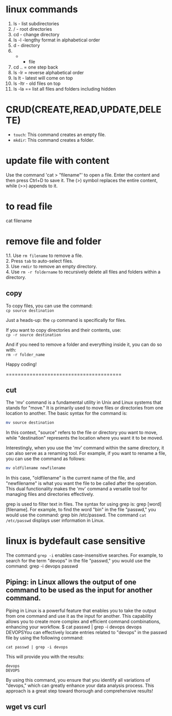 # linux commands
1. ls - list subdirectories
2. / - root directories
3. cd - change directory
4. ls -l -lengthy format in alphabetical order
5. d - directory
6. - - file
7. cd .. = one step back
8. ls -lr = reverse alphabetical order
9. ls lt - latest will come on top
10. ls -ltr - old files on top
11. ls -la == list all files and folders including hidden


# CRUD(CREATE,READ,UPDATE,DELETE)
- `touch`: This command creates an empty file.  
- `mkdir`: This command creates a folder.   

# update file with content
Use the command 'cat > "filename"' to open a file. 
Enter the content and then press Ctrl+D to save it. 
The (>) symbol replaces the entire content, while (>>) appends to it.
# to read file
cat filename

# remove file and folder
1.1. Use `rm filename` to remove a file.  
2. Press `tab` to auto-select files.  
3. Use `rmdir` to remove an empty directory.  
4. Use `rm -r foldername` to recursively delete all files and folders within a directory.


copy
------------------------
To copy files, you can use the command:  
`cp source destination`  

Just a heads-up: the `cp` command is specifically for files.  

If you want to copy directories and their contents, use:  
`cp -r source destination`  

And if you need to remove a folder and everything inside it, you can do so with:  
`rm -r folder_name`  

Happy coding!

=======================================

cut
-----------------------------
The 'mv' command is a fundamental utility in Unix and Linux systems that stands for "move." It is primarily used to move files or directories from one location to another. The basic syntax for the command is:

```bash
mv source destination
```

In this context, "source" refers to the file or directory you want to move, while "destination" represents the location where you want it to be moved. 

Interestingly, when you use the 'mv' command within the same directory, it can also serve as a renaming tool. For example, if you want to rename a file, you can use the command as follows:

```bash
mv oldfilename newfilename
```

In this case, "oldfilename" is the current name of the file, and "newfilename" is what you want the file to be called after the operation. This dual functionality makes the 'mv' command a versatile tool for managing files and directories effectively.

grep is used to filter text in files. The syntax for using grep is: grep [word] [filename]. For example, to find the word "bin" in the file "passwd," you would use the command: grep bin /etc/passwd. The command `cat /etc/passwd` displays user information in Linux.
# linux is bydefault case sensitive
The command `grep -i` enables case-insensitive searches. For example, to search for the term "devops" in the file "passwd," you would use the command:
grep -i devops passwd


Piping: in Linux allows the output of one command to be used as the input for another command.
------------------------------------------------------------
Piping in Linux is a powerful feature that enables you to take the output from one command and use it as the input for another. This capability allows you to create more complex and efficient command combinations, enhancing your workflow.
$ cat passwd | grep -i devops
devops
DEVOPSYou can effectively locate entries related to "devops" in the passwd file by using the following command:

```
cat passwd | grep -i devops
```

This will provide you with the results:

```
devops
DEVOPS
```

By using this command, you ensure that you identify all variations of "devops," which can greatly enhance your data analysis process. This approach is a great step toward thorough and comprehensive results!


wget vs curl
------------------------------










